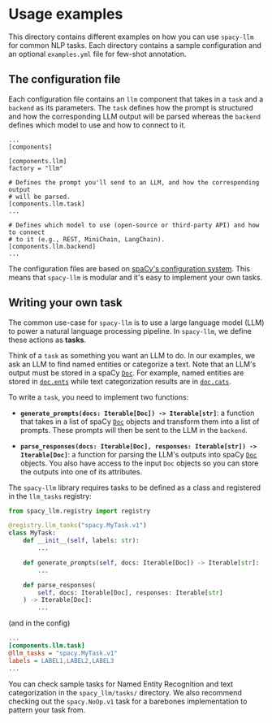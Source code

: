 # Usage examples

This directory contains different examples on how you can use `spacy-llm` for
common NLP tasks. Each directory contains a sample configuration and an
optional `examples.yml` file for few-shot annotation.

## The configuration file

Each configuration file contains an `llm` component that takes in a `task` and a
`backend` as its parameters. The `task` defines how the prompt is structured and
how the corresponding LLM output will be parsed whereas the `backend` defines
which model to use and how to connect to it.

```
...
[components]

[components.llm]
factory = "llm"

# Defines the prompt you'll send to an LLM, and how the corresponding output 
# will be parsed.
[components.llm.task]
...

# Defines which model to use (open-source or third-party API) and how to connect
# to it (e.g., REST, MiniChain, LangChain).
[components.llm.backend]
...
```

The configuration files are based on [spaCy's configuration
system](https://spacy.io/api/data-formats#config). This means that `spacy-llm`
is modular and it's easy to implement your own tasks.

## Writing your own task

The common use-case for `spacy-llm` is to use a large language model (LLM) to
power a natural language processing pipeline. In `spacy-llm`, we define these
actions as **tasks**.

Think of a `task` as something you want an LLM to do. In our examples, we ask
an LLM to find named entities or categorize a text. Note that an LLM's output
must be stored in a spaCy [`Doc`](https://spacy.io/api/doc). For example,
named entities are stored in [`doc.ents`](https://spacy.io/api/doc#ents) while
text categorization results are in [`doc.cats`](https://spacy.io/api/doc#cats).

To write a `task`, you need to implement two functions:

- **`generate_prompts(docs: Iterable[Doc]) -> Iterable[str]`**: a function that
takes in a list of spaCy [`Doc`](https://spacy.io/api/doc) objects and transform
them into a list of prompts. These prompts will then be sent to the LLM in the
`backend`.

- **`parse_responses(docs: Iterable[Doc], responses: Iterable[str]) ->
Iterable[Doc]`**: a function for parsing the LLM's outputs into spaCy
[`Doc`](https://spacy.io/api/doc) objects. You also have access to the input
`Doc` objects so you can store the outputs into one of its attributes.

The `spacy-llm` library requires tasks to be defined as a class and registered in the `llm_tasks` registry:

```python
from spacy_llm.registry import registry

@registry.llm_tasks("spacy.MyTask.v1")
class MyTask:
    def __init__(self, labels: str):
        ...

    def generate_prompts(self, docs: Iterable[Doc]) -> Iterable[str]:
        ...

    def parse_responses(
        self, docs: Iterable[Doc], responses: Iterable[str]
    ) -> Iterable[Doc]:
        ...
```

(and in the config)

```ini
...
[components.llm.task]
@llm_tasks = "spacy.MyTask.v1"
labels = LABEL1,LABEL2,LABEL3
...
```

You can check sample tasks for Named Entity Recognition and text categorization
in the `spacy_llm/tasks/` directory. We also recommend checking out the
`spacy.NoOp.v1` task for a barebones implementation to pattern your task from.

<!-- TODO 

### Writing your own backend

-->
